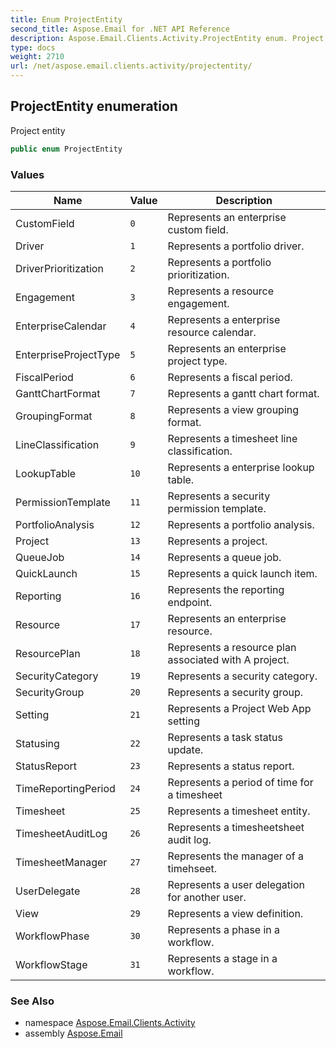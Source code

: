 ```yaml
---
title: Enum ProjectEntity
second_title: Aspose.Email for .NET API Reference
description: Aspose.Email.Clients.Activity.ProjectEntity enum. Project entity
type: docs
weight: 2710
url: /net/aspose.email.clients.activity/projectentity/
---
```

## ProjectEntity enumeration

Project entity

```csharp
public enum ProjectEntity
```

### Values

| Name | Value | Description |
| --- | --- | --- |
| CustomField | `0` | Represents an enterprise custom field. |
| Driver | `1` | Represents a portfolio driver. |
| DriverPrioritization | `2` | Represents a portfolio prioritization. |
| Engagement | `3` | Represents a resource engagement. |
| EnterpriseCalendar | `4` | Represents a enterprise resource calendar. |
| EnterpriseProjectType | `5` | Represents an enterprise project type. |
| FiscalPeriod | `6` | Represents a fiscal period. |
| GanttChartFormat | `7` | Represents a gantt chart format. |
| GroupingFormat | `8` | Represents a view grouping format. |
| LineClassification | `9` | Represents a timesheet line classification. |
| LookupTable | `10` | Represents a enterprise lookup table. |
| PermissionTemplate | `11` | Represents a security permission template. |
| PortfolioAnalysis | `12` | Represents a portfolio analysis. |
| Project | `13` | Represents a project. |
| QueueJob | `14` | Represents a queue job. |
| QuickLaunch | `15` | Represents a quick launch item. |
| Reporting | `16` | Represents the reporting endpoint. |
| Resource | `17` | Represents an enterprise resource. |
| ResourcePlan | `18` | Represents a resource plan associated with A project. |
| SecurityCategory | `19` | Represents a security category. |
| SecurityGroup | `20` | Represents a security group. |
| Setting | `21` | Represents a Project Web App setting |
| Statusing | `22` | Represents a task status update. |
| StatusReport | `23` | Represents a status report. |
| TimeReportingPeriod | `24` | Represents a period of time for a timesheet |
| Timesheet | `25` | Represents a timesheet entity. |
| TimesheetAuditLog | `26` | Represents a timesheetsheet audit log. |
| TimesheetManager | `27` | Represents the manager of a timehseet. |
| UserDelegate | `28` | Represents a user delegation for another user. |
| View | `29` | Represents a view definition. |
| WorkflowPhase | `30` | Represents a phase in a workflow. |
| WorkflowStage | `31` | Represents a stage in a workflow. |

### See Also

* namespace [Aspose.Email.Clients.Activity](../../aspose.email.clients.activity/)
* assembly [Aspose.Email](../../)


